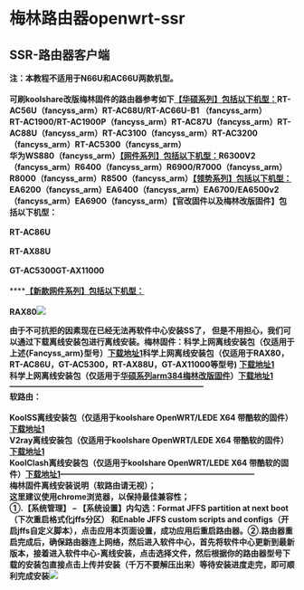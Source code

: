 # 梅林路由器openwrt-ssr

## SSR-路由器客户端

**注：本教程不适用于N66U和AC66U两款机型。**\
\
**可刷koolshare改版梅林固件的路由器参考如下**[**【华硕系列】包括以下机型：**](http://koolshare.cn/thread-139322-1-1.html)**RT-AC56U（fancyss\_arm）RT-AC68U/RT-AC66U-B1 （fancyss\_arm）**\
**RT-AC1900/RT-AC1900P（fancyss\_arm）RT-AC87U（fancyss\_arm）RT-AC88U（fancyss\_arm）RT-AC3100（fancyss\_arm）RT-AC3200（fancyss\_arm）RT-AC5300（fancyss\_arm）**\
**华为WS880（fancyss\_arm）**[**【网件系列】包括以下机型：**](http://koolshare.cn/thread-139324-1-1.html)**R6300V2（fancyss\_arm）R6400（fancyss\_arm）R6900/R7000（fancyss\_arm）R8000（fancyss\_arm）R8500（fancyss\_arm）**[**【领势系列】包括以下机型：**](http://koolshare.cn/thread-139325-1-1.html)**EA6200（fancyss\_arm）EA6400（fancyss\_arm）EA6700/EA6500v2（fancyss\_arm）EA6900（fancyss\_arm）【官改固件以及梅林改版固件】包括以下机型：**\
\
**RT-AC86U**\
\
**RT-AX88U**\
\
**GT-AC5300GT-AX11000**\
\
****[**【新款网件系列】包括以下机型：**](https://koolshare.cn/thread-177255-1-1.html)\
\
**RAX80**![](https://2.bp.blogspot.com/-sq6jqePWCvA/XMCq8EBpJBI/AAAAAAAAC\_U/V3Fx19osofMS7ZnpGfVMwhy9zZQcR2cVwCLcBGAs/s640/DE9DF31VwAAicyG.jpg)

**由于不可抗拒的因素现在已经无法再软件中心安装SS了， 但是不用担心，我们可以通过下载离线安装包进行离线安装。梅林固件：科学上网离线安装包（仅适用于上述{Fancyss\_arm}型号）**[**下载地址1**](https://www.lanzous.com/ia5vywh)**科学上网离线安装包（仅适用于RAX80，RT-AC86U，GT-AC5300，RT-AX88U，GT-AX11000等型号)**  [**下载地址1**](https://www.lanzous.com/ia5vyte)****\
**科学上网离线安装包（仅适用于**[**华硕系列arm384梅林改版固件**](https://koolshare.cn/thread-164857-1-1.html)**）**[**下载地址1**](https://www.lanzous.com/ia5vypa)**————————————————————————–**\
**软路由：**\
****\
**KoolSS离线安装包（仅适用于koolshare OpenWRT/LEDE X64 带酷软的固件）**[**下载地址1**](https://www.lanzous.com/i74cp3g)****\
**V2ray离线安装包（仅适用于koolshare OpenWRT/LEDE X64 带酷软的固件）**[**下载地址1**](https://www.lanzous.com/i78n8md)****\
**KoolClash离线安装包（仅适用于koolshare OpenWRT/LEDE X64 带酷软的固件）**[**下载地址1**](https://www.lanzous.com/i9f5djg)**————————————————————————–**\
**梅林固件离线安装说明（软路由请无视）；**\
**这里建议使用chrome浏览器，以保持最佳兼容性；**\
**①.【系统管理】 – 【系统设置】内勾选：Format JFFS partition at next boot（下次重启格式化jffs分区） 和Enable JFFS custom scripts and configs（开启jffs自定义脚本），点击应用本页面设置，成功应用后重启路由器。②.路由器重启完成后，确保路由器连上网络，然后进入软件中心，首先将软件中心更新到最新版本，接着进入软件中心-离线安装，点击选择文件，然后根据你的路由器型号下载的安装包直接点击上传并安装（千万不要解压出来）等待安装进度走完，即可顺利完成安装**![](https://4.bp.blogspot.com/-ojV7X2ZZuE0/XMCsenV72wI/AAAAAAAAC\_g/jFC3Y2bttfkwx419CaaGX3Iqy9pgGexzACLcBGAs/s640/QQ%E5%9B%BE%E7%89%8720190425023442.jpg)
